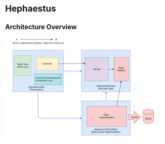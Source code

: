 # Hephaestus
## Architecture Overview  
![Architecture.png](https://github.com/ChimmyJay/Hephaestus/blob/main/Architecture.png)
